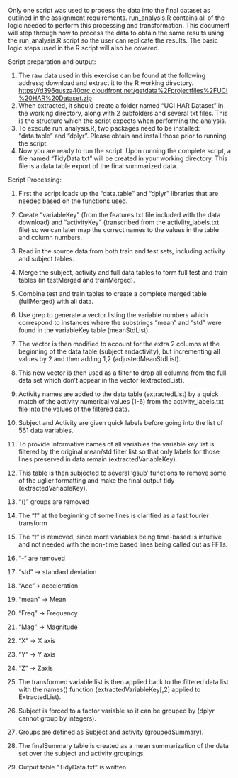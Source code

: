 Only one script was used to process the data into the final dataset as outlined in the assignment requirements.  run_analysis.R contains all of the logic needed to perform this processing and transformation.
This document will step through how to process the data to obtain the same results using the run_analysis.R script so the user can replicate the results.  The basic logic steps used in the R script will also be covered.


Script preparation and output:
1)	The raw data used in this exercise can be found at the following address; download and extract it to the R working directory. https://d396qusza40orc.cloudfront.net/getdata%2Fprojectfiles%2FUCI%20HAR%20Dataset.zip
2)	When extracted, it should create a folder named “UCI HAR Dataset” in the working directory, along with 2 subfolders and several txt files.  This is the structure which the script expects when performing the analysis.
3)	To execute run_analysis.R, two packages need to be installed: “data.table” and “dplyr”.  Please obtain and install those prior to running the script.
4)	Now you are ready to run the script.  Upon running the complete script, a file named “TidyData.txt” will be created in your working directory.  This file is a data.table export of the final summarized data.

Script Processing:
1)	First the script loads up the “data.table” and “dplyr” libraries that are needed based on the functions used.
2)	Create “variableKey” (from the features.txt file included with the data download) and “activityKey” (transcribed from the activlity_labels.txt file) so we can later map the correct names to the values in the table and column numbers.
3)	Read in the source data from both train and test sets, including activity and subject tables.
4)	Merge the subject, activity and full data tables to form full test and train tables (in testMerged and trainMerged).
5)	Combine test and train tables to create a complete merged table (fullMerged) with all data.
6)	Use grep to generate a vector listing the variable numbers which correspond to instances where the substrings “mean” and “std” were found in the variableKey table (meanStdList).
7)	The vector is then modified to account for the extra 2 columns at the beginning of the data table (subject andactivity), but incrementing all values by 2 and then adding 1,2 (adjustedMeanStdList).
8)	This new vector is then used as a filter to drop all columns from the full data set which don’t appear in the vector (extractedList).
9)	Activity names are added to the data table (extractedList) by a quick match of the activity numerical values (1-6) from the activity_labels.txt file into the values of the filtered data.
10)	Subject and Activity are given quick labels before going into the list of 561 data variables.
11)	To provide informative names of all variables the variable key list is filtered by the original mean/std filter list so that only labels for those lines preserved in data remain (extractedVariableKey).
12)	This table is then subjected to several ‘gsub’ functions to remove some of the uglier formatting and make the final output tidy (extractedVariableKey).
13)	“()” groups are removed
14)	The “f” at the beginning of some lines is clarified as a fast fourier transform
15)	The “t” is removed, since more variables being time-based is intuitive and not needed with the non-time based lines being called out as FFTs.
16)	“-“ are removed
17)	“std” -> standard deviation
18)	“Acc”-> acceleration
19)	“mean” -> Mean
20)	“Freq” -> Frequency
21)	“Mag” -> Magnitude
22)	“X” -> X axis
23)	“Y” -> Y axis
24)	“Z” -> Zaxis

25)	The transformed variable list is then applied back to the filtered data list with the names() function (extractedVariableKey[,2] applied to ExtractedList).
26)	Subject is forced to a factor variable so it can be grouped by (dplyr cannot group by integers).
27)	Groups are defined as Subject and activity (groupedSummary).
28)	The finalSummary table is created as a mean summarization of the data set over the subject and activity groupings.
29)	Output table “TidyData.txt” is written.


